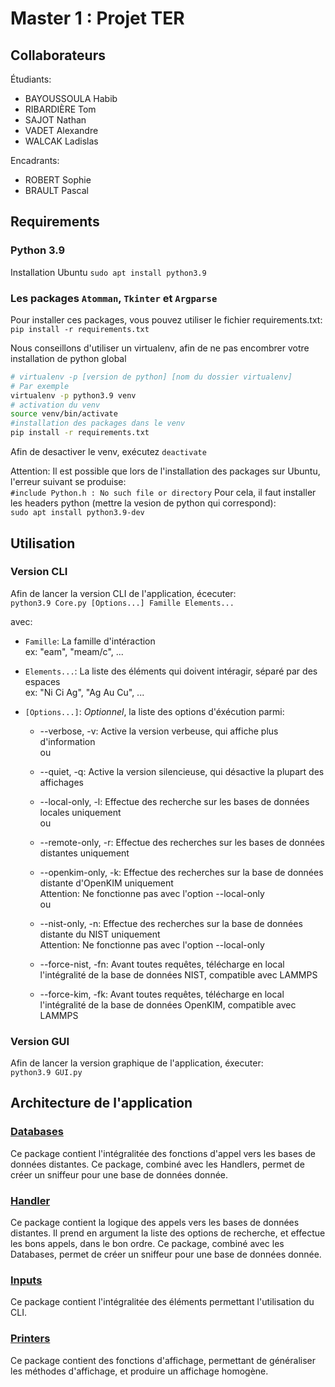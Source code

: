 # Master 1 : Projet TER

## Collaborateurs

Étudiants:
 - BAYOUSSOULA Habib
 - RIBARDIÈRE Tom
 - SAJOT Nathan
 - VADET Alexandre
 - WALCAK Ladislas

Encadrants:
 - ROBERT Sophie
 - BRAULT Pascal

## Requirements

### Python 3.9  
Installation Ubuntu `sudo apt install python3.9`
   
### Les packages `Atomman`, `Tkinter` et `Argparse`  
Pour installer ces packages, vous pouvez utiliser le fichier requirements.txt:  
`pip install -r requirements.txt`  

Nous conseillons d'utiliser un virtualenv, afin de ne pas encombrer votre installation de python global  
```bash
# virtualenv -p [version de python] [nom du dossier virtualenv]
# Par exemple
virtualenv -p python3.9 venv
# activation du venv
source venv/bin/activate
#installation des packages dans le venv
pip install -r requirements.txt 
```
Afin de desactiver le venv, exécutez `deactivate`  

Attention: Il est possible que lors de l'installation des packages sur Ubuntu, l'erreur suivant se produise:  
`#include Python.h : No such file or directory`
Pour cela, il faut installer les headers python (mettre la vesion de python qui correspond):  
`sudo apt install python3.9-dev`

## Utilisation

### Version CLI
Afin de lancer la version CLI de l'application, écecuter:  
`python3.9 Core.py [Options...] Famille Elements...`

avec:  
 - `Famille`: La famille d'intéraction  
   ex: "eam", "meam/c", ...  
   
 - `Elements...`: La liste des éléments qui doivent intéragir, séparé par des espaces  
   ex: "Ni Ci Ag", "Ag Au Cu", ...
   
 - `[Options...]`: *Optionnel*, la liste des options d'éxécution parmi:
    - --verbose, -v: Active la version verbeuse, qui  affiche plus d'information  
      ou
    - --quiet, -q: Active la version silencieuse, qui désactive la plupart des affichages
    
    - --local-only, -l: Effectue des recherche sur les bases de données locales uniquement  
      ou
    - --remote-only, -r: Effectue des recherches sur les bases de données distantes uniquement
    
    - --openkim-only, -k: Effectue des recherches sur la base de données distante d'OpenKIM uniquement  
    Attention: Ne fonctionne pas avec l'option --local-only  
      ou
    - --nist-only, -n: Effectue des recherches sur la base de données distante du NIST uniquement  
    Attention: Ne fonctionne pas avec l'option --local-only
    
    - --force-nist, -fn: Avant toutes requêtes, télécharge en local l'intégralité de la base de données NIST, compatible avec LAMMPS
    - --force-kim, -fk: Avant toutes requêtes, télécharge en local l'intégralité de la base de données OpenKIM, compatible avec LAMMPS

### Version GUI
Afin de lancer la version graphique de l'application, éxecuter:  
`python3.9 GUI.py`

## Architecture de l'application

### [Databases](./Databases)
Ce package contient l'intégralitée des fonctions d'appel vers les bases de données distantes.
Ce package, combiné avec les Handlers, permet de créer un sniffeur pour une base de données donnée.

### [Handler](./Handlers)
Ce package contient la logique des appels vers les bases de données distantes.
Il prend en argument la liste des options de recherche, et effectue les bons appels, dans le bon ordre.
Ce package, combiné avec les Databases, permet de créer un sniffeur pour une base de données donnée.

### [Inputs](./Inputs)
Ce package contient l'intégralitée des éléments permettant l'utilisation du CLI.

### [Printers](./Printers)
Ce package contient des fonctions d'affichage, permettant de généraliser les méthodes d'affichage, et produire un affichage homogène.